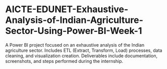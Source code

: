 # AICTE-EDUNET-Exhaustive-Analysis-of-Indian-Agriculture-Sector-Using-Power-BI-Week-1
A Power BI project focused on an exhaustive analysis of the Indian agriculture sector. Includes ETL (Extract, Transform, Load) processes, data cleaning, and visualization creation. Deliverables include documentation, screenshots, and steps performed during the internship.
